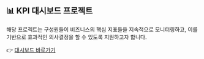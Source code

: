 ## 📊 KPI 대시보드 프로젝트

해당 프로젝트는 구성원들이 비즈니스의 핵심 지표들을 지속적으로 모니터링하고, 
이를 기반으로 효과적인 의사결정을 할 수 있도록 지원하고자 합니다.

👉 [대시보드 바로가기](https://public.tableau.com/app/profile/byeongho.hwang/viz/2020_17506881550310/2020KPI_1)

